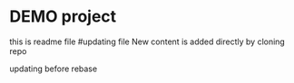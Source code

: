# DEMO project

this is readme file
#updating file
New content is added directly by cloning repo

updating before rebase
